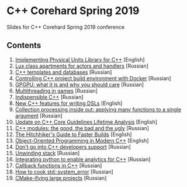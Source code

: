 # C++ Corehard Spring 2019

Slides for C++ Corehard Spring 2019 conference

## Contents

1. [Implementing Physical Units Library for C++](https://github.com/PatriotRossii/cppcorehard-spring-2019/blob/master/slides/1.pdf) [English]
2. [Lux class apartments for actors and handlers](https://github.com/PatriotRossii/cppcorehard-spring-2019/blob/master/slides/1%20(1).pdf) [Russian]
3. [C++ templates and databases](https://github.com/PatriotRossii/cppcorehard-spring-2019/blob/master/slides/1%20(2).pdf) [Russian]
4. [Controlling C++ project build environment with Docker](https://github.com/PatriotRossii/cppcorehard-spring-2019/blob/master/slides/1%20(3).pdf) [Russian]
5. [GPGPU: what it is and why you should care](https://github.com/PatriotRossii/cppcorehard-spring-2019/blob/master/slides/1%20(4).pdf) [Russian]
6. [Multithreading in games](https://github.com/PatriotRossii/cppcorehard-spring-2019/blob/master/slides/1%20(5).pdf) [Russian]
7. [Indispensible C++](https://github.com/PatriotRossii/cppcorehard-spring-2019/blob/master/slides/1%20(6).pdf) [Russian]
8. [New C++ features for writing DSLs](https://github.com/PatriotRossii/cppcorehard-spring-2019/blob/master/slides/1%20(7).pdf) [English]
9. [Collection processing inside out: applying many functions to a single argument](https://github.com/PatriotRossii/cppcorehard-spring-2019/blob/master/slides/1%20(8).pdf) [Russian]
10. [Update on C++ Core Guidelines Lifetime Analysis](https://github.com/PatriotRossii/cppcorehard-spring-2019/blob/master/slides/1%20(9).pdf) [English]
11. [C++ modules: the good, the bad and the ugly](https://github.com/PatriotRossii/cppcorehard-spring-2019/blob/master/slides/1%20(10).pdf) [Russian]
12. [The Hitchhiker's Guide to Faster Builds](https://github.com/PatriotRossii/cppcorehard-spring-2019/blob/master/slides/1%20(11).pdf) [English]
13. [Object-Oriented Programming in Modern C++](https://github.com/PatriotRossii/cppcorehard-spring-2019/blob/master/slides/1%20(12).pdf) [English]
14. [Don't go into C++ developers support](https://github.com/PatriotRossii/cppcorehard-spring-2019/blob/master/slides/c-corehard-spring-2019-167067587.pdf) [Russian]
15. [Unwinding stack](https://github.com/PatriotRossii/cppcorehard-spring-2019/blob/master/slides/1%20(13).pdf) [Russian]
16. [Integrating python to enable analytics for C++](https://github.com/PatriotRossii/cppcorehard-spring-2019/blob/master/slides/python-corehard-spring-2019.pdf) [Russian]
17. [Callback functions in C++](https://github.com/PatriotRossii/cppcorehard-spring-2019/blob/master/slides/1%20(14).pdf) [Russian]
18. [How to cook std::system_error](https://github.com/PatriotRossii/cppcorehard-spring-2019/blob/master/slides/1%20(15).pdf) [Russian]
19. [CMake-ifying large projects](https://github.com/PatriotRossii/cppcorehard-spring-2019/blob/master/slides/1%20(16).pdf) [Russian]
